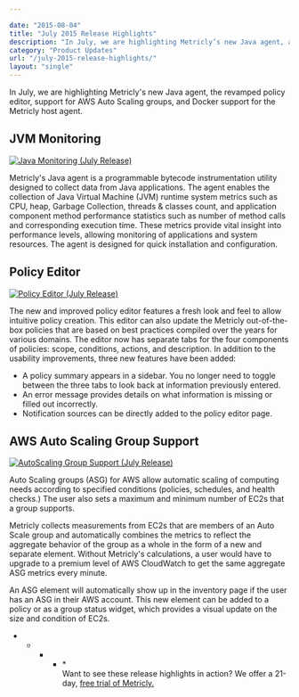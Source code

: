 ```yaml
---

date: "2015-08-04"
title: "July 2015 Release Highlights"
description: "In July, we are highlighting Metricly’s new Java agent, a revamped policy editor, support for AWS Auto Scaling groups, & Docker support for our host agent."
category: "Product Updates"
url: "/july-2015-release-highlights/"
layout: "single"
---
```



In July, we are highlighting Metricly's new Java agent, the revamped policy editor, support for AWS Auto Scaling groups, and Docker support for the Metricly host agent.

JVM Monitoring
--------------

[![Java Monitoring (July Release)](https://s3-us-west-2.amazonaws.com/com-netuitive-app-usw2-public/wp-content/uploads/2016/03/JavaMonitoring.jpg)](https://s3-us-west-2.amazonaws.com/com-netuitive-app-usw2-public/wp-content/uploads/2016/03/JavaMonitoring.jpg)

Metricly's Java agent is a programmable bytecode instrumentation utility designed to collect data from Java applications. The agent enables the collection of Java Virtual Machine (JVM) runtime system metrics such as CPU, heap, Garbage Collection, threads & classes count, and application component method performance statistics such as number of method calls and corresponding execution time. These metrics provide vital insight into performance levels, allowing monitoring of applications and system resources. The agent is designed for quick installation and configuration.

Policy Editor
-------------

[![Policy Editor (July Release)](https://s3-us-west-2.amazonaws.com/com-netuitive-app-usw2-public/wp-content/uploads/2016/03/policyEditor-1024x586.jpg)](https://s3-us-west-2.amazonaws.com/com-netuitive-app-usw2-public/wp-content/uploads/2016/03/policyEditor-1024x586.jpg)

The new and improved policy editor features a fresh look and feel to allow intuitive policy creation. This editor can also update the Metricly out-of-the-box policies that are based on best practices compiled over the years for various domains. The editor now has separate tabs for the four components of policies: scope, conditions, actions, and description. In addition to the usability improvements, three new features have been added:

-   A policy summary appears in a sidebar. You no longer need to toggle between the three tabs to look back at information previously entered.
-   An error message provides details on what information is missing or filled out incorrectly.
-   Notification sources can be directly added to the policy editor page.

AWS Auto Scaling Group Support
------------------------------

[![AutoScaling Group Support (July Release)](https://s3-us-west-2.amazonaws.com/com-netuitive-app-usw2-public/wp-content/uploads/2016/03/AutoScaling-Group-Support-1024x518.jpg)](https://s3-us-west-2.amazonaws.com/com-netuitive-app-usw2-public/wp-content/uploads/2016/03/AutoScaling-Group-Support-1024x518.jpg)

Auto Scaling groups (ASG) for AWS allow automatic scaling of computing needs according to specified conditions (policies, schedules, and health checks.) The user also sets a maximum and minimum number of EC2s that a group supports.

Metricly collects measurements from EC2s that are members of an Auto Scale group and automatically combines the metrics to reflect the aggregate behavior of the group as a whole in the form of a new and separate element. Without Metricly's calculations, a user would have to upgrade to a premium level of AWS CloudWatch to get the same aggregate ASG metrics every minute.

An ASG element will automatically show up in the inventory page if the user has an ASG in their AWS account. This new element can be added to a policy or as a group status widget, which provides a visual update on the size and condition of EC2s.

* * * * *\
Want to see these release highlights in action? We offer a 21-day, [free trial of Metricly.](/signup)
